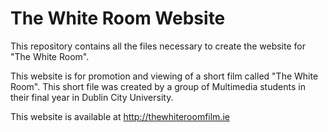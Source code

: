 # The White Room Website #

This repository contains all the files necessary to create the website for "The White Room".

This website is for promotion and viewing of a short film called "The White Room". This short file was created by a group of Multimedia students in their final year in Dublin City University.

This website is available at http://thewhiteroomfilm.ie
